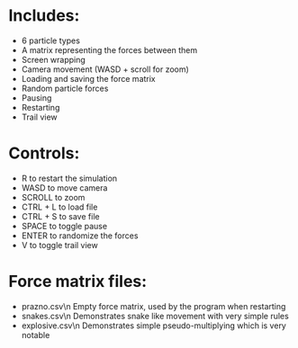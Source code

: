 # Includes:
* 6 particle types
* A matrix representing the forces between them
* Screen wrapping
* Camera movement (WASD + scroll for zoom)
* Loading and saving the force matrix
* Random particle forces
* Pausing
* Restarting
* Trail view

# Controls:
* R to restart the simulation
* WASD to move camera
* SCROLL to zoom
* CTRL + L to load file
* CTRL + S to save file
* SPACE to toggle pause
* ENTER to randomize the forces
* V to toggle trail view

# Force matrix files:
* prazno.csv\n
    Empty force matrix, used by the program when restarting
* snakes.csv\n
    Demonstrates snake like movement with very simple rules
* explosive.csv\n
    Demonstrates simple pseudo-multiplying which is very notable
